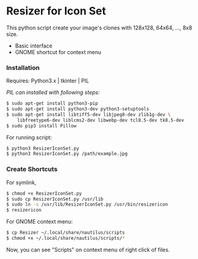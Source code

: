 # Resizer for Icon Set

This python script create your image's clones with 128x128, 64x64, ..., 8x8 size.

  - Basic interface
  - GNOME shortcut for context menu

### Installation

Requires: Python3.x | tkinter | PIL

*PIL can installed with following steps:*

```sh
$ sudo apt-get install python3-pip
$ sudo apt-get install python3-dev python3-setuptools
$ sudo apt-get install libtiff5-dev libjpeg8-dev zlib1g-dev \
    libfreetype6-dev liblcms2-dev libwebp-dev tcl8.5-dev tk8.5-dev
$ sudo pip3 install Pillow
```

For running script:

```sh
$ python3 ResizerIconSet.py
$ python3 ResizerIconSet.py /path/example.jpg
```

### Create Shortcuts

For symlink,
```sh
$ chmod +x ResizerIconSet.py
$ sudo cp ResizerIconSet.py /usr/lib
$ sudo ln -s /usr/lib/ResizerIconSet.py /usr/bin/resizericon
$ resizericon
```
For GNOME context menu:
```sh
$ cp Resizer ~/.local/share/nautilus/scripts
$ chmod +x ~/.local/share/nautilus/scripts/*
```
Now, you can see "Scripts" on context menu of right click of files.
